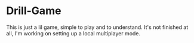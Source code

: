 # Drill-Game
This is just a lil game, simple to play and to understand. 
It's not finished at all, I'm working on setting up a local multiplayer mode.